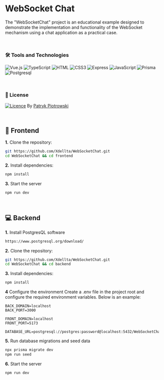 # WebSocket Chat
The "WebSocketChat" project is an educational example designed to demonstrate the implementation and functionality of the WebSocket mechanism using a chat application as a practical case.

<br>

### 🛠️ Tools and Technologies
![Vue.js](https://img.shields.io/badge/Vue.js-35495E?style=for-the-badge&logo=vuedotjs&logoColor=4FC08D)
![TypeScript](https://img.shields.io/badge/typescript-%23007ACC.svg?style=for-the-badge&logo=typescript&logoColor=white)
![HTML](https://img.shields.io/badge/HTML5-E34F26?style=for-the-badge&logo=html5&logoColor=white)
![CSS3](https://img.shields.io/badge/CSS3-1572B6?style=for-the-badge&logo=css3&logoColor=white)
![Express](https://img.shields.io/badge/Express%20js-000000?style=for-the-badge&logo=express&logoColor=white)
![JavaScript](https://img.shields.io/badge/JavaScript-F7DF1E?style=for-the-badge&logo=javascript&logoColor=black)
![Prisma](https://img.shields.io/badge/Prisma-3982CE?style=for-the-badge&logo=Prisma&logoColor=white)
![Postgresql](https://img.shields.io/badge/postgresql-4169e1?style=for-the-badge&logo=postgresql&logoColor=white)

<br>

### 📜 License
[![Licence](https://img.shields.io/github/license/Ileriayo/markdown-badges?style=for-the-badge)](./LICENSE) By [Patryk Piotrowski](https://github.com/Xdellta)

<br>

## 🎨 Frontend

**1.** Clone the repository:
```sh
git https://github.com/Xdellta/WebSocketChat.git
cd WebSocketChat && cd frontend
```

**2.** Install dependencies:
```sh
npm install
```

**3.** Start the server
```sh
npm run dev
```

<br>

## 💻 Backend

**1.** Install PostgresQL software
```sh
https://www.postgresql.org/download/
```

**2.** Clone the repository:
```sh
git https://github.com/Xdellta/WebSocketChat.git
cd WebSocketChat && cd backend
```

**3.** Install dependencies:
```sh
npm install
```

**4** Configure the environment
Create a .env file in the project root and configure the required environment variables. Below is an example:
```env
BACK_DOMAIN=localhost
BACK_PORT=3000

FRONT_DOMAIN=localhost
FRONT_PORT=5173

DATABASE_URL=postgresql://postgres:password@localhost:5432/WebSocketChat
```

**5.** Run database migrations and seed data
```sh
npx prisma migrate dev  
npm run seed  
```

**6.** Start the server
```sh
npm run dev
```